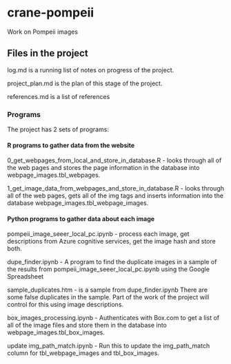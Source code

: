 # crane-pompeii
Work on Pompeii images

## Files in the project
log.md is a running list of notes on progress of the project.

project_plan.md is the plan of this stage of the project.

references.md is a list of references

### Programs
The project has 2 sets of programs:

#### R programs to gather data from the website
0_get_webpages_from_local_and_store_in_database.R - looks through all of the web pages and stores the page information in the database into webpage_images.tbl_webpages.

1_get_image_data_from_webpages_and_store_in_database.R - looks through all of the web pages, gets all of the img tags and inserts information into the database webpage_images.tbl_webpage_images.

#### Python programs to gather data about each image
pompeii_image_seeer_local_pc.ipynb - process each image, get descriptions from Azure cognitive services, get the image hash and store both.

dupe_finder.ipynb - A program to find the duplicate images in a sample of the results from pompeii_image_seeer_local_pc.ipynb using the Google Spreadsheet

sample_duplicates.htm - is a sample from dupe_finder.ipynb  There are some false duplicates in the sample.  Part of the work of the project will control for this using image descriptions.

box_images_processing.ipynb - Authenticates with Box.com to get a list of all of the image files and store them in the database into webpage_images.tbl_box_images.

update img_path_match.ipynb - Run this to update the img_path_match column for tbl_webpage_images and tbl_box_images.

